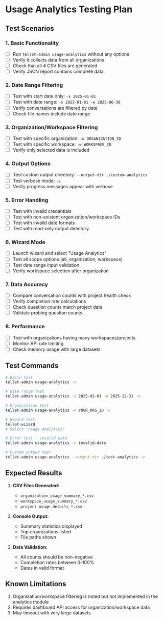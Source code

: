 # Usage Analytics Testing Plan

## Test Scenarios

### 1. Basic Functionality
- [ ] Run `tellet-admin usage-analytics` without any options
- [ ] Verify it collects data from all organizations
- [ ] Check that all 4 CSV files are generated
- [ ] Verify JSON report contains complete data

### 2. Date Range Filtering
- [ ] Test with start date only: `-s 2025-01-01`
- [ ] Test with date range: `-s 2025-01-01 -e 2025-06-30`
- [ ] Verify conversations are filtered by date
- [ ] Check file names include date range

### 3. Organization/Workspace Filtering
- [ ] Test with specific organization: `-o ORGANIZATION_ID`
- [ ] Test with specific workspace: `-w WORKSPACE_ID`
- [ ] Verify only selected data is included

### 4. Output Options
- [ ] Test custom output directory: `--output-dir ./custom-analytics`
- [ ] Test verbose mode: `-v`
- [ ] Verify progress messages appear with verbose

### 5. Error Handling
- [ ] Test with invalid credentials
- [ ] Test with non-existent organization/workspace IDs
- [ ] Test with invalid date formats
- [ ] Test with read-only output directory

### 6. Wizard Mode
- [ ] Launch wizard and select "Usage Analytics"
- [ ] Test all scope options (all, organization, workspace)
- [ ] Test date range input validation
- [ ] Verify workspace selection after organization

### 7. Data Accuracy
- [ ] Compare conversation counts with project health check
- [ ] Verify completion rate calculations
- [ ] Check question counts match project data
- [ ] Validate probing question counts

### 8. Performance
- [ ] Test with organizations having many workspaces/projects
- [ ] Monitor API rate limiting
- [ ] Check memory usage with large datasets

## Test Commands

```bash
# Basic test
tellet-admin usage-analytics -v

# Date range test
tellet-admin usage-analytics -s 2025-01-01 -e 2025-12-31 -v

# Organization test
tellet-admin usage-analytics -o YOUR_ORG_ID -v

# Wizard test
tellet-wizard
# Select "Usage Analytics"

# Error test - invalid date
tellet-admin usage-analytics -s invalid-date

# Custom output test
tellet-admin usage-analytics --output-dir ./test-analytics -v
```

## Expected Results

1. **CSV Files Generated:**
   - `organization_usage_summary_*.csv`
   - `workspace_usage_summary_*.csv`
   - `project_usage_details_*.csv`

2. **Console Output:**
   - Summary statistics displayed
   - Top organizations listed
   - File paths shown

3. **Data Validation:**
   - All counts should be non-negative
   - Completion rates between 0-100%
   - Dates in valid format

## Known Limitations

1. Organization/workspace filtering is noted but not implemented in the analytics module
2. Requires dashboard API access for organization/workspace data
3. May timeout with very large datasets